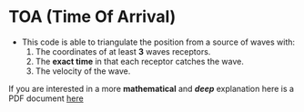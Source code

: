 # TOA (Time Of Arrival)

- This code is able to triangulate the position from a source of waves with:
    1. The coordinates of at least **3** waves receptors.
    1. The **exact time** in that each receptor catches the wave.
    1. The velocity of the wave.
   
If you are interested in a more **mathematical** and **_deep_** explanation here is a PDF document <a href="./docs/EXPLANATION.pdf">here</a>